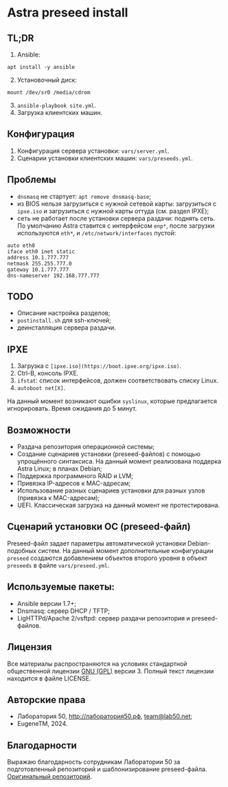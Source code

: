 # Astra preseed install

## TL;DR

1. Ansible:
```shell
apt install -y ansible
```
2. Установочный диск:
```shell
mount /dev/sr0 /media/cdrom
```
3. `ansible-playbook site.yml`.
4. Загрузка клиентских машин.

## Конфигурация

1. Конфигурация сервера установки: `vars/server.yml`.
2. Сценарии установки клиентских машин: `vars/preseeds.yml`.

## Проблемы

- `dnsmasq` не стартует: `apt remove dnsmasq-base`;
- из BIOS нельзя загрузиться с нужной сетевой карты: загрузиться с `ipxe.iso` и загрузиться с нужной карты оттуда (см. раздел IPXE);
- сеть не работает после установки сервера раздачи: поднять сеть. По умолчанию Astra ставится с интерфейсом `enp*`, после загрузки используются `eth*`, и `/etc/network/interfaces` пустой:
```shell
auto eth0
iface eth0 inet static
address 10.1.777.777
netmask 255.255.777.0
gateway 10.1.777.777
dns-nameserver 192.168.777.777
```

## TODO

* Описание настройка разделов;
* `postinstall.sh` для ssh-ключей;
* деинсталляция сервера раздачи.

## IPXE

1. Загрузка с `[ipxe.iso](https://boot.ipxe.org/ipxe.iso)`.
2. Ctrl-B, консоль IPXE.
3. `ifstat`: список интерфейсов, должен соответствовать списку Linux.
4. `autoboot net[X]`.

На данный момент возникают ошибки `syslinux`, которые предлагается игнорировать. Время ожидания до 5 минут.

## Возможности

 - Раздача репозитория операционной системы;
 - Создание сценариев установки (preseed-файлов) с помощью упрощённого синтаксиса. На данный момент реализована поддерка Astra Linux; в планах Debian;
 - Поддержка программного RAID и LVM;
 - Привязка IP-адресов к MAC-адресам;
 - Использование разных сценариев установки для разных узлов (привязка к MAC-адресам);
 - UEFI. Классическая загрузка на данный момент не протестирована.

## Сценарий установки ОС (preseed-файл)

Preseed-файл задает параметры автоматической установки Debian-подобных систем. На данный момент дополнительные конфигурации `preseed` создаются добавлением объектов второго уровня в объект `preseeds` в файле `vars/preseed.yml`.

## Используемые пакеты:

- Ansible версии 1.7+;
- Dnsmasq: сервер DHCP / TFTP;
- LigHTTPd/Apache 2/vsftpd: сервер раздачи репозитория и preseed-файлов.

## Лицензия

Все материалы распространяются на условиях стандартной общественной лицензии [GNU (GPL)](http://www.gnu.org/copyleft/gpl.html) версии 3. Полный текст лицензии находится в файле LICENSE.

## Авторские права

* Лаборатория 50, http://лаборатория50.рф, team@lab50.net;
* EugeneTM, 2024.

## Благодарности

Выражаю благодарность сотрудникам Лаборатории 50 за подготовленный репозиторий и шаблонизирование preseed-файла. [Оригинальный репозиторий](https://github.com/laboratory50/astra_preseed_install).
